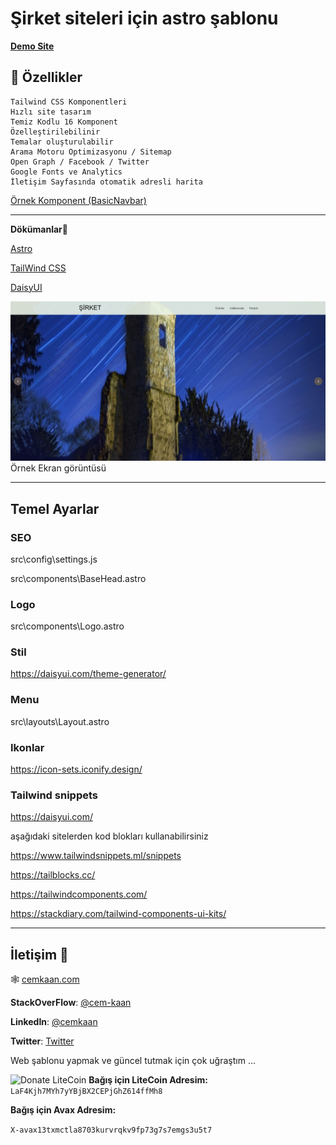 # Şirket siteleri için astro şablonu

[**Demo Site**](https://is-site-sablonu.netlify.app/)

## 🌼 Özellikler

    Tailwind CSS Komponentleri
    Hızlı site tasarım
    Temiz Kodlu 16 Komponent
    Özelleştirilebilinir
    Temalar oluşturulabilir
    Arama Motoru Optimizasyonu / Sitemap
    Open Graph / Facebook / Twitter
    Google Fonts ve Analytics
    İletişim Sayfasında otomatik adresli harita

[Örnek Komponent (BasicNavbar)](https://github.com/netlesh/astro-business-template/blob/main/src/components/navbars/BasicNavbar.astro#L1)

--------

**Dökümanlar**💭

[Astro](https://docs.astro.build/en/core-concepts/project-structure/)

[TailWind CSS](https://tailwindcss.com/docs/utility-first)

[DaisyUI](https://daisyui.com/docs/use/)

![template](./Screenshot.jpg)
Örnek Ekran görüntüsü

---

## Temel Ayarlar

### SEO

src\config\settings.js

src\components\BaseHead.astro

### Logo

src\components\Logo.astro

### Stil

<https://daisyui.com/theme-generator/>

### Menu

src\layouts\Layout.astro

### Ikonlar

<https://icon-sets.iconify.design/>

### Tailwind snippets

<https://daisyui.com/>

aşağıdaki sitelerden kod blokları kullanabilirsiniz

<https://www.tailwindsnippets.ml/snippets>

<https://tailblocks.cc/>

<https://tailwindcomponents.com/>

<https://stackdiary.com/tailwind-components-ui-kits/>

---

## İletişim 📧

🕸 [cemkaan.com](www.cemkaan.com)

**StackOverFlow**:
 [@cem-kaan](https://stackoverflow.com/users/11993949/cem-kaan "Cem Kaan on stackoverflow")

**LinkedIn**:
  [@cemkaan](https://www.linkedin.com/in/cemkaan/ "Cem Kaan on LinkedIn")

**Twitter**: [Twitter](https://twitter.com/CemKaanGuru)

Web şablonu yapmak ve güncel tutmak için çok uğraştım ...

![Donate LiteCoin](https://raw.githubusercontent.com/scottycc/coinwidget.com/master/icon_litecoin.png)
**Bağış için LiteCoin Adresim:** `LaF4Kjh7MYh7yYBjBX2CEPjGhZ614ffMh8`

**Bağış için Avax Adresim:**

`X-avax13txmctla8703kurvrqkv9fp73g7s7emgs3u5t7`
